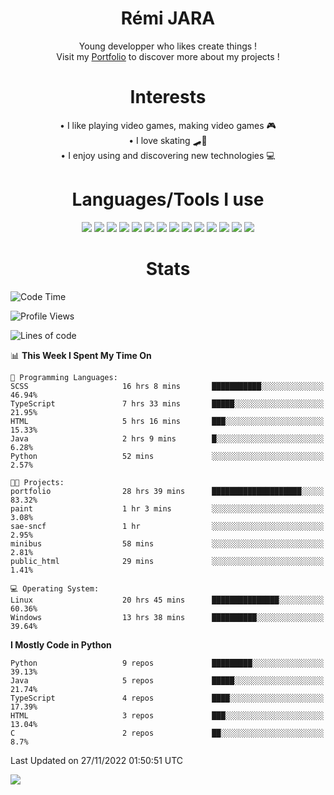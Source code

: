 <div align="center">
  
# Rémi JARA

Young developper who likes create things ! \
Visit my [Portfolio](https://icepick4.github.io/portfolio/) to discover more about my projects !
# Interests

  • I like playing video games, making video games 🎮  \
  • I love skating 🛹🤘 \
  • I enjoy using and discovering new technologies 💻 

 # Languages/Tools I use

  <img src="https://img.shields.io/badge/Java-ED8B00?style=for-the-badge&logo=java&logoColor=white"/>
  <img src="https://img.shields.io/badge/JavaScript-323330?style=for-the-badge&logo=javascript&logoColor=F7DF1E"/>
  <img src="https://img.shields.io/badge/TypeScript-007ACC?style=for-the-badge&logo=typescript&logoColor=white"/>
  <img src="https://img.shields.io/badge/html5-%23E34F26.svg?style=for-the-badge&logo=html5&logoColor=white"/>
  <img src="https://img.shields.io/badge/css3-%231572B6.svg?style=for-the-badge&logo=css3&logoColor=white"/>
  <img src="https://img.shields.io/badge/SCSS-hotpink.svg?style=for-the-badge&logo=SASS&logoColor=white"/>
  <img src="https://img.shields.io/badge/php-%23777BB4.svg?style=for-the-badge&logo=php&logoColor=white"/>
  <img src="https://img.shields.io/badge/angular-%23DD0031.svg?style=for-the-badge&logo=angular&logoColor=white"/>
  <img src="https://img.shields.io/badge/mysql-%2300f.svg?style=for-the-badge&logo=mysql&logoColor=white"/>
  <img src="https://img.shields.io/badge/Python-FFD43B?style=for-the-badge&logo=python&logoColor=blue"/>
  <img src="https://img.shields.io/badge/c-%2300599C.svg?style=for-the-badge&logo=c&logoColor=white"/>
  <img src="https://img.shields.io/badge/Visual_Studio_Code-0078D4?style=for-the-badge&logo=visual%20studio%20code&logoColor=white"/>
  <img src="https://img.shields.io/badge/Arch%20Linux-1793D1?logo=arch-linux&logoColor=fff&style=for-the-badge"/>
  <img src="https://img.shields.io/badge/Linux-FCC624?style=for-the-badge&logo=linux&logoColor=black"/>
  
  
  
# Stats
  
  </div>
  
<!--START_SECTION:waka-->
![Code Time](http://img.shields.io/badge/Code%20Time-233%20hrs%2018%20mins-blue)

![Profile Views](http://img.shields.io/badge/Profile%20Views-9-blue)

![Lines of code](https://img.shields.io/badge/From%20Hello%20World%20I%27ve%20Written-27%20Thousand%20lines%20of%20code-blue)

📊 **This Week I Spent My Time On** 

```text
💬 Programming Languages: 
SCSS                     16 hrs 8 mins       ███████████░░░░░░░░░░░░░░   46.94% 
TypeScript               7 hrs 33 mins       █████░░░░░░░░░░░░░░░░░░░░   21.95% 
HTML                     5 hrs 16 mins       ███░░░░░░░░░░░░░░░░░░░░░░   15.33% 
Java                     2 hrs 9 mins        █░░░░░░░░░░░░░░░░░░░░░░░░   6.28% 
Python                   52 mins             ░░░░░░░░░░░░░░░░░░░░░░░░░   2.57%

🐱‍💻 Projects: 
portfolio                28 hrs 39 mins      ████████████████████░░░░░   83.32% 
paint                    1 hr 3 mins         ░░░░░░░░░░░░░░░░░░░░░░░░░   3.08% 
sae-sncf                 1 hr                ░░░░░░░░░░░░░░░░░░░░░░░░░   2.95% 
minibus                  58 mins             ░░░░░░░░░░░░░░░░░░░░░░░░░   2.81% 
public_html              29 mins             ░░░░░░░░░░░░░░░░░░░░░░░░░   1.41%

💻 Operating System: 
Linux                    20 hrs 45 mins      ███████████████░░░░░░░░░░   60.36% 
Windows                  13 hrs 38 mins      ██████████░░░░░░░░░░░░░░░   39.64%

```

**I Mostly Code in Python** 

```text
Python                   9 repos             █████████░░░░░░░░░░░░░░░░   39.13% 
Java                     5 repos             █████░░░░░░░░░░░░░░░░░░░░   21.74% 
TypeScript               4 repos             ████░░░░░░░░░░░░░░░░░░░░░   17.39% 
HTML                     3 repos             ███░░░░░░░░░░░░░░░░░░░░░░   13.04% 
C                        2 repos             ██░░░░░░░░░░░░░░░░░░░░░░░   8.7%

```



 Last Updated on 27/11/2022 01:50:51 UTC
<!--END_SECTION:waka-->

  <img src="https://github-readme-stats.vercel.app/api?username=icepick4&count_private=true&show_icons=true&theme=gruvbox" />

  


